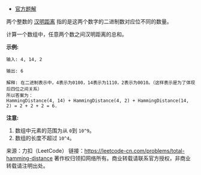 * [官方题解](https://leetcode-cn.com/problems/total-hamming-distance/solution/yi-ming-ju-chi-zong-he-by-leetcode/)

两个整数的 [汉明距离](https://baike.baidu.com/item/%E6%B1%89%E6%98%8E%E8%B7%9D%E7%A6%BB/475174?fr=aladdin) 指的是这两个数字的二进制数对应位不同的数量。

计算一个数组中，任意两个数之间汉明距离的总和。

**示例:**
```
输入: 4, 14, 2

输出: 6

解释: 在二进制表示中，4表示为0100，14表示为1110，2表示为0010。（这样表示是为了体现后四位之间关系）
所以答案为：
HammingDistance(4, 14) + HammingDistance(4, 2) + HammingDistance(14, 2) = 2 + 2 + 2 = 6.
```
**注意:**

1. 数组中元素的范围为从 ```0```到 ```10^9```。
2. 数组的长度不超过 ```10^4```。

来源：力扣（LeetCode）
链接：https://leetcode-cn.com/problems/total-hamming-distance
著作权归领扣网络所有。商业转载请联系官方授权，非商业转载请注明出处。
